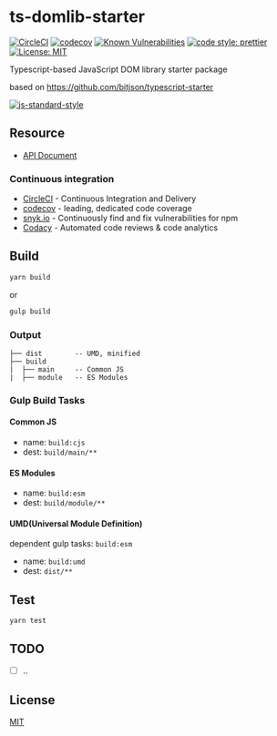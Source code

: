 # ts-domlib-starter

[![CircleCI](https://circleci.com/gh/Euiyeon//ts-domlib-starter.svg?style=svg)](https://circleci.com/gh/Euiyeon//ts-domlib-starter)
[![codecov](https://codecov.io/gh/Euiyeon//ts-domlib-starter/branch/master/graph/badge.svg)](https://codecov.io/gh/Euiyeon//ts-domlib-starter)
[![Known Vulnerabilities](https://snyk.io//test/github/Euiyeon//ts-domlib-starter/badge.svg?targetFile=package.json)](https://snyk.io//test/github/Euiyeon//ts-domlib-starter?targetFile=package.json)
[![code style: prettier](https://img.shields.io/badge/code_style-prettier-ff69b4.svg)](https://github.com/prettier/prettier)
[![License: MIT](https://img.shields.io/badge/License-MIT-yellow.svg)](https://opensource.org/licenses/MIT)

Typescript-based JavaScript DOM library starter package

based on <https://github.com/bitjson/typescript-starter>

[![js-standard-style](https://cdn.rawgit.com/standard/standard/master/badge.svg)](http://standardjs.com)

## Resource

* [API Document](https://euiyeon.github.io/ts-domlib-starter/)

### Continuous integration

* [CircleCI](https://circleci.com) - Continuous Integration and Delivery
* [codecov](https://codecov.io) - leading, dedicated code coverage
* [snyk.io](https://snyk.io) - Continuously find and fix vulnerabilities for npm
* [Codacy](https://www.codacy.com) - Automated code reviews & code analytics

## Build

```sh
yarn build
```
or
```sh
gulp build
```

### Output

```plain
├── dist        -- UMD, minified
├── build
|  ├── main     -- Common JS
|  ├── module   -- ES Modules
```

### Gulp Build Tasks

#### Common JS

* name: `build:cjs`
* dest: `build/main/**`

#### ES Modules

* name: `build:esm`
* dest: `build/module/**`

#### UMD(Universal Module Definition)

dependent gulp tasks: `build:esm`

* name: `build:umd`
* dest: `dist/**`

## Test

```
yarn test
```

## TODO
* [ ] ..
    
## License

[MIT](./LICENSE)
